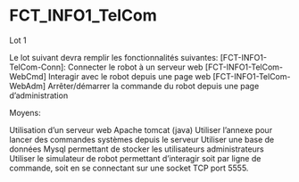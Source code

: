 # FCT_INFO1_TelCom
Lot 1


Le lot suivant devra remplir les fonctionnalités suivantes:
[FCT-INFO1-TelCom-Conn]:
Connecter le robot à un serveur web
[FCT-INFO1-TelCom-WebCmd]
Interagir avec le robot depuis une page web
[FCT-INFO1-TelCom-WebAdm]
Arrêter/démarrer la commande du robot depuis une page d’administration

Moyens:

Utilisation d’un serveur web Apache tomcat (java)
Utiliser l’annexe pour lancer des commandes systèmes depuis le serveur
Utiliser une base de données Mysql permettant de stocker les utilisateurs administrateurs
Utiliser le simulateur de robot permettant d’interagir soit par ligne de commande, soit en se connectant sur une socket TCP port 5555.
